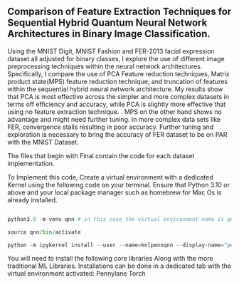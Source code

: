 ## Comparison of Feature Extraction Techniques for Sequential Hybrid Quantum Neural Network Architectures in Binary Image Classification.  
Using the MNIST Digit, MNIST Fashion and FER-2013 facial expression dataset all adjusted for binary classes, I explore the use of different image preprocessing techniques within the neural network architectures. Specifically, I compare the use of PCA Feature reduction techniques, Matrix product state(MPS) feature reduction technique, and truncation of features within the sequential hybrid neural network architecture.  My results show that PCA is most effective across the simpler and more complex datasets in terms off efficiency and accuracy, while PCA is slightly more effective that using no feature extraction technique.  . MPS on the other hand shows no advantage and might need further tuning. In more complex data sets like FER, convergence stalls resulting in poor accuracy. Further tuning and exploration is necessary to bring the accuracy of FER dataset to be on PAR with the MNIST Dataset. 

The files that begin with Final contain the code for each dataset implementation. 

To Implement this code, Create a virtual environment with a dedicated Kernel using the following code on your terminal. Ensure that Python 3.10 or above and your local package manager such as homebrew for Mac Os is already installed. 

~~~python 

python3.8 -m venv qnn # in this case the virtual environment name is qnn

source qnn/bin/activate

python -m ipykernel install --user --name=knlpennqnn --display-name="penn_qnn_env_Kernelpython3,10  # You can choose your own name for the kernel. 
~~~

You will need to install the following core libraries Along with the more traditional ML Libraries. Installations can be done in a dedicated tab with the virtual environment activated: 
Pennylane
Torch








